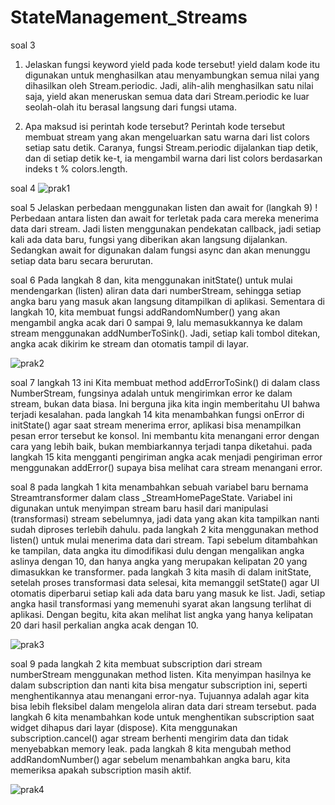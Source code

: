 # StateManagement_Streams

soal 3
1. Jelaskan fungsi keyword yield pada kode tersebut!
yield dalam kode itu digunakan untuk menghasilkan atau menyambungkan semua nilai yang dihasilkan oleh Stream.periodic. Jadi, alih-alih menghasilkan satu nilai saja, yield akan meneruskan semua data dari Stream.periodic ke luar seolah-olah itu berasal langsung dari fungsi utama.

2. Apa maksud isi perintah kode tersebut?
Perintah kode tersebut membuat stream yang akan mengeluarkan satu warna dari list colors setiap satu detik. Caranya, fungsi Stream.periodic dijalankan tiap detik, dan di setiap detik ke-t, ia mengambil warna dari list colors berdasarkan indeks t % colors.length.

soal 4 
![prak1](./steam_riri/lib/assets/praktikum1.gif)

soal 5 
Jelaskan perbedaan menggunakan listen dan await for (langkah 9) !
Perbedaan antara listen dan await for terletak pada cara mereka menerima data dari stream. Jadi listen menggunakan pendekatan callback, jadi setiap kali ada data baru, fungsi yang diberikan akan langsung dijalankan. Sedangkan await for digunakan dalam fungsi async dan akan menunggu setiap data baru secara berurutan.

soal 6 
Pada langkah 8 dan, kita menggunakan initState() untuk mulai mendengarkan (listen) aliran data dari numberStream, sehingga setiap angka baru yang masuk akan langsung ditampilkan di aplikasi. Sementara di langkah 10, kita membuat fungsi addRandomNumber() yang akan mengambil angka acak dari 0 sampai 9, lalu memasukkannya ke dalam stream menggunakan addNumberToSink(). Jadi, setiap kali tombol ditekan, angka acak dikirim ke stream dan otomatis tampil di layar.

![prak2](./steam_riri/lib/assets/praktikum2.gif)

soal 7
langkah 13 ini Kita membuat method addErrorToSink() di dalam class NumberStream, fungsinya adalah untuk mengirimkan error ke dalam stream, bukan data biasa. Ini berguna jika kita ingin memberitahu UI bahwa terjadi kesalahan. 
pada langkah 14 kita menambahkan fungsi onError di initState() agar saat stream menerima error, aplikasi bisa menampilkan pesan error tersebut ke konsol. Ini membantu kita menangani error dengan cara yang lebih baik, bukan membiarkannya terjadi tanpa diketahui. 
pada langkah 15 kita mengganti pengiriman angka acak menjadi pengiriman error menggunakan addError() supaya bisa melihat cara stream menangani error.

soal 8 
pada langkah 1 kita menambahkan sebuah variabel baru bernama Streamtransformer dalam class _StreamHomePageState. Variabel ini digunakan untuk menyimpan stream baru hasil dari manipulasi (transformasi) stream sebelumnya, jadi data yang akan kita tampilkan nanti sudah diproses terlebih dahulu.
pada langkah 2 kita menggunakan method listen() untuk mulai menerima data dari stream. Tapi sebelum ditambahkan ke tampilan, data angka itu dimodifikasi dulu dengan mengalikan angka aslinya dengan 10, dan hanya angka yang merupakan kelipatan 20 yang dimasukkan ke transformer. 
pada langkah 3 kita masih di dalam initState, setelah proses transformasi data selesai, kita memanggil setState() agar UI otomatis diperbarui setiap kali ada data baru yang masuk ke list. Jadi, setiap angka hasil transformasi yang memenuhi syarat akan langsung terlihat di aplikasi. Dengan begitu, kita akan melihat list angka yang hanya kelipatan 20 dari hasil perkalian angka acak dengan 10.

![prak3](./steam_riri/lib/assets/praktikum3.gif)

soal 9 
pada langkah 2 kita membuat subscription dari stream numberStream menggunakan method listen. Kita menyimpan hasilnya ke dalam subscription dan nanti kita bisa mengatur subscription ini, seperti menghentikannya atau menangani error-nya. Tujuannya adalah agar kita bisa lebih fleksibel dalam mengelola aliran data dari stream tersebut.
pada langkah 6 kita menambahkan kode untuk menghentikan subscription saat widget dihapus dari layar (dispose). Kita menggunakan subscription.cancel() agar stream berhenti mengirim data dan tidak menyebabkan memory leak. 
pada langkah 8 kita mengubah method addRandomNumber() agar sebelum menambahkan angka baru, kita memeriksa apakah subscription masih aktif.

![prak4](./steam_riri/lib/assets/praktikum4.gif)